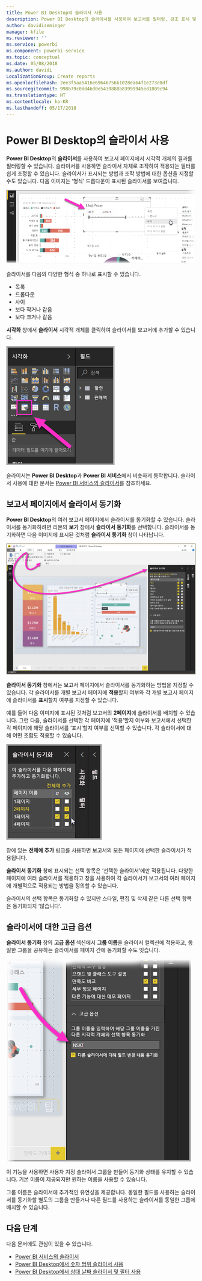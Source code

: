 ```yaml
---
title: Power BI Desktop의 슬라이서 사용
description: Power BI Desktop의 슬라이서를 사용하여 보고서를 필터링, 강조 표시 및 사용자 지정할 수 있습니다.
author: davidiseminger
manager: kfile
ms.reviewer: ''
ms.service: powerbi
ms.component: powerbi-service
ms.topic: conceptual
ms.date: 05/08/2018
ms.author: davidi
LocalizationGroup: Create reports
ms.openlocfilehash: 2ee3f5aa5416e69646756b1028ea64f1e273d0df
ms.sourcegitcommit: 998b79c0dd46d0e5439888b83999945ed1809c94
ms.translationtype: HT
ms.contentlocale: ko-KR
ms.lasthandoff: 05/17/2018
---
```

# <a name="using-slicers-power-bi-desktop"></a>Power BI Desktop의 슬라이서 사용

**Power BI Desktop**의 **슬라이서**를 사용하여 보고서 페이지에서 시각적 개체의 결과를 필터링할 수 있습니다. 슬라이서를 사용하면 슬라이서 자체로 조작하여 적용되는 필터를 쉽게 조정할 수 있습니다. 슬라이서가 표시되는 방법과 조작 방법에 대한 옵션을 지정할 수도 있습니다. 다음 이미지는 ‘형식’ 드롭다운이 표시된 슬라이서를 보여줍니다. 

![데스크톱의 슬라이서](media/desktop-slicers/desktop-slicers_01.png)

슬라이서를 다음의 다양한 형식 중 하나로 표시할 수 있습니다.

* 목록
* 드롭다운
* 사이
* 보다 작거나 같음
* 보다 크거나 같음

**시각화** 창에서 **슬라이서** 시각적 개체를 클릭하여 슬라이서를 보고서에 추가할 수 있습니다.

![슬라이서 시각적 개체 유형](media/desktop-slicers/desktop-slicers_02.png)

슬라이서는 **Power BI Desktop**과 **Power BI 서비스**에서 비슷하게 동작합니다. 슬라이서 사용에 대한 문서는 [Power BI 서비스의 슬라이서](power-bi-visualization-slicers.md)를 참조하세요.

## <a name="synchronize-slicers-across-report-pages"></a>보고서 페이지에서 슬라이서 동기화

**Power BI Desktop**의 여러 보고서 페이지에서 슬라이서를 동기화할 수 있습니다. 슬라이서를 동기화하려면 리본의 **보기** 창에서 **슬라이서 동기화**를 선택합니다. 슬라이서를 동기화하면 다음 이미지에 표시된 것처럼 **슬라이서 동기화** 창이 나타납니다.

![슬라이서 동기화 창 표시](media/desktop-slicers/desktop-slicers_03.png)

**슬라이서 동기화** 창에서는 보고서 페이지에서 슬라이서를 동기화하는 방법을 지정할 수 있습니다. 각 슬라이서를 개별 보고서 페이지에 **적용**할지 여부와 각 개별 보고서 페이지에 슬라이서를 **표시**할지 여부를 지정할 수 있습니다.

예를 들어 다음 이미지에 표시된 것처럼 보고서의 **2페이지**에 슬라이서를 배치할 수 있습니다. 그런 다음, 슬라이서를 선택한 각 페이지에 ‘적용’할지 여부와 보고서에서 선택한 각 페이지에 해당 슬라이서를 ‘표시’할지 여부를 선택할 수 있습니다. 각 슬라이서에 대해 어떤 조합도 적용할 수 있습니다. 

![슬라이서 동기화](media/desktop-slicers/desktop-slicers_04.png)

창에 있는 **전체에 추가** 링크를 사용하면 보고서의 모든 페이지에 선택한 슬라이서가 적용됩니다.


**슬라이서 동기화** 창에 표시되는 선택 항목은 ‘선택한 슬라이서’에만 적용됩니다. 다양한 페이지에 여러 슬라이서를 적용하고 창을 사용하여 각 슬라이서가 보고서의 여러 페이지에 개별적으로 적용되는 방법을 정의할 수 있습니다. 

슬라이서의 선택 항목은 동기화할 수 있지만 스타일, 편집 및 삭제 같은 다른 선택 항목은 동기화되지 ‘않습니다’. 

## <a name="advanced-options-for-slicers"></a>슬라이서에 대한 고급 옵션

**슬라이서 동기화** 창의 **고급 옵션** 섹션에서 **그룹 이름**을 슬라이서 컬렉션에 적용하고, 동일한 그룹을 공유하는 슬라이서를 페이지 간에 동기화할 수도 잇습니다. 

![슬라이서 그룹 이름](media/desktop-slicers/desktop-slicers_05.png)

이 기능을 사용하면 사용자 지정 슬라이서 그룹을 만들어 동기화 상태를 유지할 수 있습니다. 기본 이름이 제공되지만 원하는 이름을 사용할 수 있습니다. 

그룹 이름은 슬라이서에 추가적인 유연성을 제공합니다. 동일한 필드를 사용하는 슬라이서를 동기화할 별도의 그룹을 만들거나 다른 필드를 사용하는 슬라이서를 동일한 그룹에 배치할 수 있습니다. 


## <a name="next-steps"></a>다음 단계

다음 문서에도 관심이 있을 수 있습니다.

* [Power BI 서비스의 슬라이서](power-bi-visualization-slicers.md)
* [Power BI Desktop에서 숫자 범위 슬라이서 사용](desktop-slicer-numeric-range.md)
* [Power BI Desktop에서 상대 날짜 슬라이서 및 필터 사용](desktop-slicer-filter-date-range.md)


